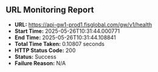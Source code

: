 ## URL Monitoring Report

- **URL:** https://api-gw1-prod1.fisglobal.com/gw/v1/health
- **Start Time:** 2025-05-26T10:31:44.000771
- **End Time:** 2025-05-26T10:31:44.108841
- **Total Time Taken:** 0.10807 seconds
- **HTTP Status Code:** 200
- **Status:** Success
- **Failure Reason:** N/A

